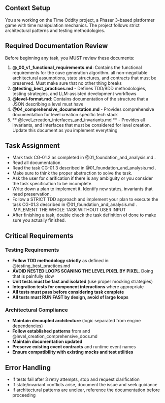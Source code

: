 ## Context Setup
You are working on the Time Oddity project, a Phaser 3-based platformer game with time manipulation mechanics. The project follows strict architectural patterns and testing methodologies.

## Required Documentation Review
Before beginning any task, you MUST review these documents:


1. **@_00_v1_functional_requirements.md**: Contains the functional requirements for the cave generation algorithm. all non-negotiable architectural assumptions, state structures, and contracts that must be preserved. Must make sure that no other thing breaks 
2. **@testing_best_practices.md** - Defines TDD/BDD methodologies, testing strategies, and LLM-assisted development workflows  
3. **@level-format.md**: Contains documentation of the structure that a JSON describing a level must have 
4. **@04_comprehensive_documentation.md** - Provides comprehensive documentation for level creation specific tech stack
5. ** @level_creation_interfaces_and_invariants.md  ** - Provides all invariants, and interfaces that must be considered for level creation. Update this document as you implement everything


## Task Assignment
- Mark task CG-01.2 as completed  in @01_foundation_and_analysis.md .
- Read all documentation.
- Read the task CG-01.3 described in @01_foundation_and_analysis.md .
- Make sure to think the proper abstraction to solve the task.
- Ask the user for clarification if there is any ambiguity or you consider the task specification to be incomplete. 
- Write down a plan to implement it. Identify new states, invariants that need preservation.
- Follow a STRICT TDD approach and implement your plan to execute the task CG-01.3 described in @01_foundation_and_analysis.md .  IMPLEMENT THE WHOLE TASK WITHOUT USER INPUT
- After finishing a task, double check the task definition of done to make sure you actually finished.


## Critical Requirements

### Testing Requirements
- **Follow TDD methodology strictly** as defined in  @testing_best_practices.md 
- **AVOID NESTED LOOPS SCANING THE LEVEL PIXEL BY PIXEL**. Doing that is painfully slow
- **Unit tests must be fast and isolated** (use proper mocking strategies)
- **Integration tests for component interactions** where appropriate
- **All tests must pass before considering task complete**
- **All tests must RUN FAST by design, avoid of large loops**

### Architectural Compliance
- **Maintain decoupled architecture** (logic separated from engine dependencies)
- **Follow established patterns** from  and @level_creation_comprehensive_docs.md 
- **Maintain documentation updated**
- **Preserve existing event contracts** and runtime event names
- **Ensure compatibility with existing mocks and test utilities**

## Error Handling
- If tests fail after 3 retry attempts, stop and request clarification
- If state/invariant conflicts arise, document the issue and seek guidance
- If architectural patterns are unclear, reference the documentation before proceeding